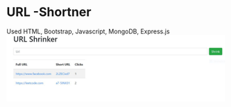 # URL -Shortner
Used HTML, Bootstrap, Javascript, MongoDB, Express.js
![Screenshot](https://github.com/shubh-side/url-shortner/blob/master/img.JPG)